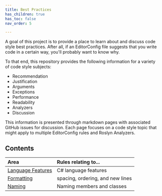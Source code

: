 ```yaml
---
title: Best Practices
has_children: true
has_toc: false
nav_order: 5

---
```


A goal of this project is to provide a place to learn about and discuss code style best practices. After all, if an EditorConfig file suggests that you write code in a certain way, you'll probably want to know why.

To that end, this repository provides the following information for a variety of code style subjects:

* Recommendation
* Justification
* Arguments
* Exceptions
* Performance
* Readability
* Analyzers
* Discussion

This information is presented through markdown pages with associated GitHub issues for discussion. Each page focuses on a code style topic that might apply to multiple EditorConfig rules and Roslyn Analyzers.

## Contents

|Area|Rules relating to...|
|:-|:-|
|[Language Features][1]|C# language features|
|[Formatting][2]|spacing, ordering, and new lines|
|[Naming][3]|Naming members and classes|

[1]: Language_Features/language_features.md
[2]: Formatting/formatting.md
[3]: Naming/naming.md